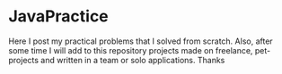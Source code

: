 # JavaPractice
Here I post my practical problems that I solved from scratch. Also, after some time I will add to this repository projects made on freelance, pet-projects and written in a team or solo applications.
Thanks
